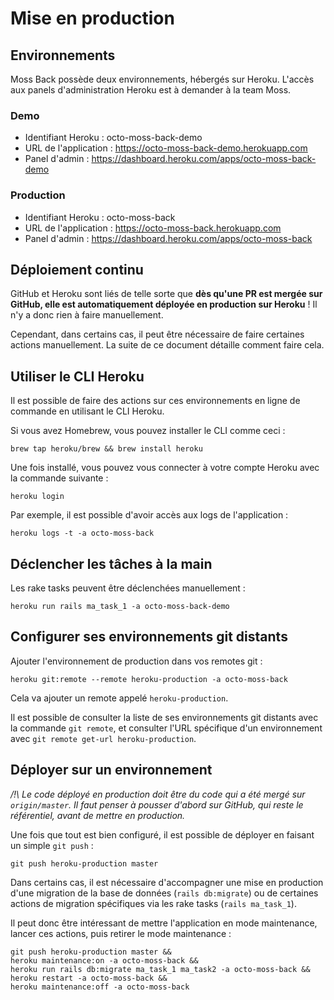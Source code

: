 # Mise en production

## Environnements

Moss Back possède deux environnements, hébergés sur Heroku. L'accès aux panels d'administration Heroku est à demander à la team Moss.

### Demo
- Identifiant Heroku : octo-moss-back-demo
- URL de l'application : https://octo-moss-back-demo.herokuapp.com
- Panel d'admin : https://dashboard.heroku.com/apps/octo-moss-back-demo

### Production
- Identifiant Heroku : octo-moss-back
- URL de l'application : https://octo-moss-back.herokuapp.com
- Panel d'admin : https://dashboard.heroku.com/apps/octo-moss-back

## Déploiement continu

GitHub et Heroku sont liés de telle sorte que __dès qu'une PR est mergée sur GitHub, elle est automatiquement déployée en production sur Heroku__ ! Il n'y a donc rien à faire manuellement.

Cependant, dans certains cas, il peut être nécessaire de faire certaines actions manuellement. La suite de ce document détaille comment faire cela.

## Utiliser le CLI Heroku

Il est possible de faire des actions sur ces environnements en ligne de commande en utilisant le CLI Heroku.

Si vous avez Homebrew, vous pouvez installer le CLI comme ceci :

```shell script
brew tap heroku/brew && brew install heroku
```

Une fois installé, vous pouvez vous connecter à votre compte Heroku avec la commande suivante :

```shell script
heroku login
```

Par exemple, il est possible d'avoir accès aux logs de l'application :

```shell script
heroku logs -t -a octo-moss-back
```

## Déclencher les tâches à la main

Les rake tasks peuvent être déclenchées manuellement :

```shell script
heroku run rails ma_task_1 -a octo-moss-back-demo
```

## Configurer ses environnements git distants

Ajouter l'environnement de production dans vos remotes git :

```shell script
heroku git:remote --remote heroku-production -a octo-moss-back
```

Cela va ajouter un remote appelé `heroku-production`.

Il est possible de consulter la liste de ses environnements git distants avec la commande `git remote`, et consulter l'URL spécifique d'un environnement avec `git remote get-url heroku-production`.

## Déployer sur un environnement

_/!\ Le code déployé en production doit être du code qui a été mergé sur `origin/master`. Il faut penser à pousser d'abord sur GitHub, qui reste le référentiel, avant de mettre en production._

Une fois que tout est bien configuré, il est possible de déployer en faisant un simple `git push` :

```shell script
git push heroku-production master
```

Dans certains cas, il est nécessaire d'accompagner une mise en production d'une migration de la base de données (`rails db:migrate`) ou de certaines actions de migration spécifiques via les rake tasks (`rails ma_task_1`).

Il peut donc être intéressant de mettre l'application en mode maintenance, lancer ces actions, puis retirer le mode maintenance :

```shell script
git push heroku-production master && 
heroku maintenance:on -a octo-moss-back && 
heroku run rails db:migrate ma_task_1 ma_task2 -a octo-moss-back && 
heroku restart -a octo-moss-back && 
heroku maintenance:off -a octo-moss-back
```

